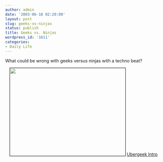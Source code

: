 ```yaml
---
author: admin
date: '2003-06-18 02:20:00'
layout: post
slug: geeks-vs-ninjas
status: publish
title: Geeks vs. Ninjas
wordpress_id: '1611'
categories:
- Daily Life
---
```

What could be wrong with geeks versus ninjas with a techno beat?

<center><img src="http://www.arcanology.com/images/garrot-ninja.jpg" width="372" height="284" border="1">
<a href="http://www.ubergeek.tv/ubergeektv.php">Ubergeek Intro</a></center>
